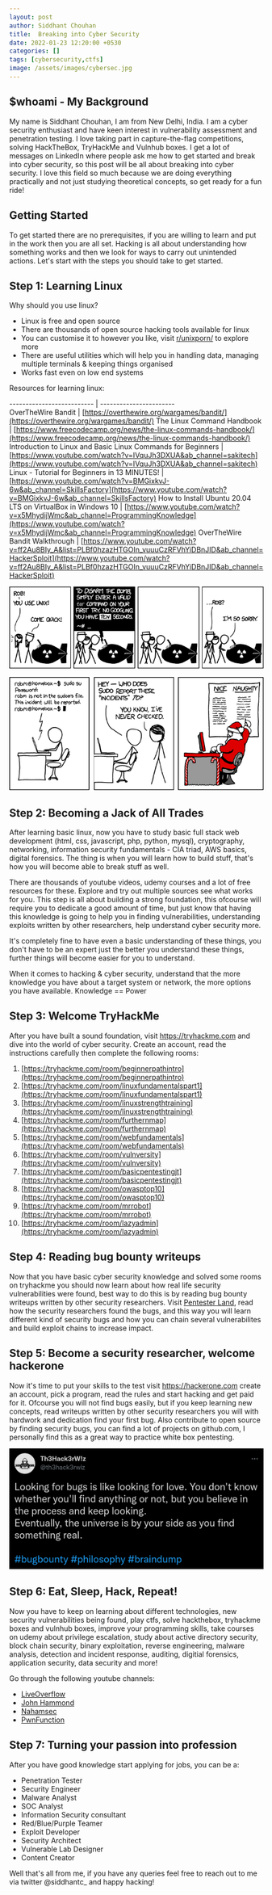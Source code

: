 ```yaml
---
layout: post
author: Siddhant Chouhan
title:  Breaking into Cyber Security
date: 2022-01-23 12:20:00 +0530
categories: []
tags: [cybersecurity,ctfs]
image: /assets/images/cybersec.jpg
---
```


## $whoami - My Background

My name is Siddhant Chouhan, I am from New Delhi, India. I am a cyber security enthusiast and have keen interest in vulnerability assessment and penetration testing. I love taking part in capture-the-flag competitions, solving HackTheBox, TryHackMe and Vulnhub boxes. I get a lot of messages on LinkedIn where people ask me how to get started and break into cyber security, so this post will be all about breaking into cyber security. I love this field so much because we are doing everything practically and not just studying theoretical concepts, so get ready for a fun ride!

## Getting Started

To get started there are no prerequisites, if you are willing to learn and put in the work then you are all set. Hacking is all about understanding how something works and then we look for ways to carry out unintended actions. Let's start with the steps you should take to get started. 

## Step 1: Learning Linux

Why should you use linux?

- Linux is free and open source
- There are thousands of open source hacking tools available for linux
- You can customise it to however you like, visit [r/unixporn/](https://www.reddit.com/r/unixporn/) to explore more
- There are useful utilities which will help you in handling data, managing multiple terminals & keeping things organised
- Works fast even on low end systems

Resources for learning linux:

-------------------------- | -----------------------  
OverTheWire Bandit         | [https://overthewire.org/wargames/bandit/](https://overthewire.org/wargames/bandit/)
The Linux Command Handbook | [https://www.freecodecamp.org/news/the-linux-commands-handbook/](https://www.freecodecamp.org/news/the-linux-commands-handbook/)      
Introduction to Linux and Basic Linux Commands for Beginners | [https://www.youtube.com/watch?v=IVquJh3DXUA&ab_channel=sakitech](https://www.youtube.com/watch?v=IVquJh3DXUA&ab_channel=sakitech)    
Linux - Tutorial for Beginners in 13 MINUTES! | [https://www.youtube.com/watch?v=BMGixkvJ-6w&ab_channel=SkillsFactory](https://www.youtube.com/watch?v=BMGixkvJ-6w&ab_channel=SkillsFactory)
How to Install Ubuntu 20.04 LTS on VirtualBox in Windows 10 | [https://www.youtube.com/watch?v=x5MhydijWmc&ab_channel=ProgrammingKnowledge](https://www.youtube.com/watch?v=x5MhydijWmc&ab_channel=ProgrammingKnowledge)
OverTheWire Bandit Walkthrough | [https://www.youtube.com/watch?v=ff2Au8BIy_A&list=PLBf0hzazHTGOIn_vuuuCzRFVhYiDBnJID&ab_channel=HackerSploit](https://www.youtube.com/watch?v=ff2Au8BIy_A&list=PLBf0hzazHTGOIn_vuuuCzRFVhYiDBnJID&ab_channel=HackerSploit)

<p class="aligncenter">
<img src="/assets/images/tar-meme.png">
</p>


<p class="aligncenter">
<img src="/assets/images/lmao.png">
</p>



## Step 2: Becoming a Jack of All Trades

After learning basic linux, now you have to study basic full stack web development (html, css, javascript, php, python, mysql), cryptography, networking, information security fundamentals - CIA triad, AWS basics, digital forensics. The thing is when you will learn how to build stuff, that's how you will become able to break stuff as well.

There are thousands of youtube videos, udemy courses and a lot of free resources for these. Explore and try out multiple sources see what works for you. This step is all about building a strong foundation, this ofcourse will require you to dedicate a good amount of time, but just know that having this knowledge is going to help you in finding vulnerabilities, understanding exploits written by other researchers, help understand cyber security more.

It's completely fine to have even a basic understanding of these things, you don't have to be an expert just the better you understand these things, further things will become easier for you to understand.

When it comes to hacking & cyber security, understand that the more knowledge you have about a target system or network, the more options you have available. Knowledge == Power 

## Step 3: Welcome TryHackMe

After you have built a sound foundation, visit https://tryhackme.com and dive into the world of cyber security. Create an account, read the instructions carefully then complete the following rooms:

1.  [https://tryhackme.com/room/beginnerpathintro](https://tryhackme.com/room/beginnerpathintro)
2.  [https://tryhackme.com/room/linuxfundamentalspart1](https://tryhackme.com/room/linuxfundamentalspart1)
3.  [https://tryhackme.com/room/linuxstrengthtraining](https://tryhackme.com/room/linuxstrengthtraining)
4.  [https://tryhackme.com/room/furthernmap](https://tryhackme.com/room/furthernmap)
5.  [https://tryhackme.com/room/webfundamentals](https://tryhackme.com/room/webfundamentals)
6.  [https://tryhackme.com/room/vulnversity](https://tryhackme.com/room/vulnversity)
7.  [https://tryhackme.com/room/basicpentestingjt](https://tryhackme.com/room/basicpentestingjt)
8.  [https://tryhackme.com/room/owasptop10](https://tryhackme.com/room/owasptop10)
9.  [https://tryhackme.com/room/mrrobot](https://tryhackme.com/room/mrrobot)
10. [https://tryhackme.com/room/lazyadmin](https://tryhackme.com/room/lazyadmin)



## Step 4: Reading bug bounty writeups

Now that you have basic cyber security knowledge and solved some rooms on tryhackme you should now learn about how real life security vulnerabilities were found, best way to do this is by reading bug bounty writeups written by other security researchers. Visit [Pentester Land](https://pentester.land/list-of-bug-bounty-writeups.html), read how the security researchers found the bugs, and this way you will learn different kind of security bugs and how you can chain several vulnerabilites and build exploit chains to increase impact.

## Step 5: Become a security researcher, welcome hackerone

Now it's time to put your skills to the test visit https://hackerone.com create an account, pick a program, read the rules and start hacking and get paid for it. Ofcourse you will not find bugs easily, but if you keep learning new concepts, read writeups written by other security researchers you will with hardwork and dedication find your first bug. Also contribute to open source by finding security bugs, you can find a lot of projects on github.com, I personally find this as a great way to practice white box pentesting.

<p class="aligncenter">
<img src="/assets/images/hilarious.png">
</p>

## Step 6: Eat, Sleep, Hack, Repeat!

Now you have to keep on learning about different technologies, new security vulnerabilities being found, play ctfs, solve hackthebox, tryhackme boxes and vulnhub boxes, improve your programming skills, take courses on udemy about privilege escalation, study about active directory security, block chain security, binary exploitation, reverse engineering, malware analysis, detection and incident response, auditing, digitial forensics, application security, data security and more!

Go through the following youtube channels:

- [LiveOverflow](https://www.youtube.com/c/LiveOverflow)
- [John Hammond](https://www.youtube.com/c/JohnHammond010)
- [Nahamsec](https://www.youtube.com/c/Nahamsec)
- [PwnFunction](https://www.youtube.com/c/PwnFunction)


## Step 7: Turning your passion into profession

After you have good knowledge start applying for jobs, you can be a:

- Penetration Tester
- Security Engineer 
- Malware Analyst
- SOC Analyst
- Information Security consultant
- Red/Blue/Purple Teamer
- Exploit Developer
- Security Architect
- Vulnerable Lab Designer
- Content Creator


Well that's all from me, if you have any queries feel free to reach out to me via twitter @siddhantc_ and happy hacking!

